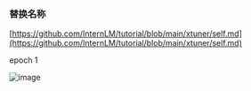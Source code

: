 ### 替换名称

[https://github.com/InternLM/tutorial/blob/main/xtuner/self.md](https://github.com/InternLM/tutorial/blob/main/xtuner/self.md)

epoch 1

![image](https://github.com/lvoooo/internLM-learning/assets/16740247/25e74b9d-f1b0-40ba-91f0-de16afe87894)
